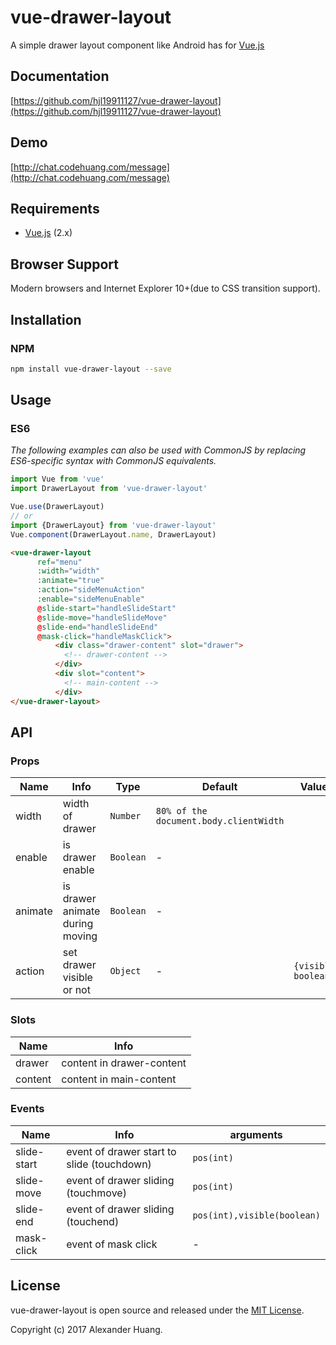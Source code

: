 # vue-drawer-layout
A simple drawer layout component like Android has for [Vue.js](http://vuejs.org)

## Documentation
[https://github.com/hjl19911127/vue-drawer-layout](https://github.com/hjl19911127/vue-drawer-layout)

## Demo
[http://chat.codehuang.com/message](http://chat.codehuang.com/message)

## Requirements
* [Vue.js](http://vuejs.org) (2.x)

## Browser Support
Modern browsers and Internet Explorer 10+(due to CSS transition support).

## Installation

### NPM

```bash
npm install vue-drawer-layout --save
```

## Usage

### ES6
*The following examples can also be used with CommonJS by replacing ES6-specific syntax with CommonJS equivalents.*

```js
import Vue from 'vue'
import DrawerLayout from 'vue-drawer-layout'

Vue.use(DrawerLayout)
// or
import {DrawerLayout} from 'vue-drawer-layout'
Vue.component(DrawerLayout.name, DrawerLayout)
```

```html
<vue-drawer-layout
      ref="menu"
      :width="width"
      :animate="true"
      :action="sideMenuAction"
      :enable="sideMenuEnable"
      @slide-start="handleSlideStart"
      @slide-move="handleSlideMove"
      @slide-end="handleSlideEnd"
      @mask-click="handleMaskClick">
          <div class="drawer-content" slot="drawer">
            <!-- drawer-content -->
          </div>
          <div slot="content">
            <!-- main-content -->
          </div>
</vue-drawer-layout>
```
## API

### Props

| Name | Info | Type | Default | Values |
|-----------|-----------|-----------|-------------|--------------|
| width | width of drawer | `Number` | `80% of the document.body.clientWidth` |  |
| enable | is drawer enable | `Boolean` | - |
| animate | is drawer animate during moving | `Boolean` | - |
| action | set drawer visible or not | `Object` | - | `{visible: boolean}` |

### Slots

| Name | Info | 
|-----------|-----------|
| drawer | content in drawer-content |
| content | content in main-content |

### Events

| Name | Info | arguments |
|-----------|-----------|-----------|
| slide-start | event of drawer start to slide (touchdown) | `pos(int)` |
| slide-move | event of drawer sliding (touchmove) | `pos(int)` |
| slide-end | event of drawer sliding (touchend) | `pos(int),visible(boolean)` |
| mask-click | event of mask click | - |

## License
vue-drawer-layout is open source and released under the [MIT License](LICENSE).

Copyright (c) 2017 Alexander Huang.
